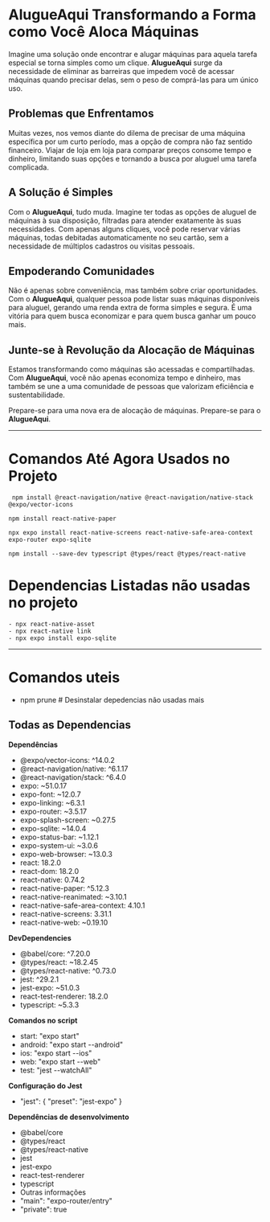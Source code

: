 # **AlugueAqui** Transformando a Forma como Você Aloca Máquinas

Imagine uma solução onde encontrar e alugar máquinas para aquela tarefa especial se torna simples como um clique. **AlugueAqui** surge da necessidade de eliminar as barreiras que impedem você de acessar máquinas quando precisar delas, sem o peso de comprá-las para um único uso.

## Problemas que Enfrentamos

Muitas vezes, nos vemos diante do dilema de precisar de uma máquina específica por um curto período, mas a opção de compra não faz sentido financeiro. Viajar de loja em loja para comparar preços consome tempo e dinheiro, limitando suas opções e tornando a busca por aluguel uma tarefa complicada.

## A Solução é Simples

Com o **AlugueAqui**, tudo muda. Imagine ter todas as opções de aluguel de máquinas à sua disposição, filtradas para atender exatamente às suas necessidades. Com apenas alguns cliques, você pode reservar várias máquinas, todas debitadas automaticamente no seu cartão, sem a necessidade de múltiplos cadastros ou visitas pessoais.

## Empoderando Comunidades

Não é apenas sobre conveniência, mas também sobre criar oportunidades. Com o **AlugueAqui**, qualquer pessoa pode listar suas máquinas disponíveis para aluguel, gerando uma renda extra de forma simples e segura. É uma vitória para quem busca economizar e para quem busca ganhar um pouco mais.

## Junte-se à Revolução da Alocação de Máquinas

Estamos transformando como máquinas são acessadas e compartilhadas. Com **AlugueAqui**, você não apenas economiza tempo e dinheiro, mas também se une a uma comunidade de pessoas que valorizam eficiência e sustentabilidade.

Prepare-se para uma nova era de alocação de máquinas. Prepare-se para o **AlugueAqui**.

---

# Comandos Até Agora Usados no Projeto

```
 npm install @react-navigation/native @react-navigation/native-stack @expo/vector-icons 
 ```
 ```
 npm install react-native-paper 
 ```
 ```
 npx expo install react-native-screens react-native-safe-area-context expo-router expo-sqlite

 ```
 ```
 npm install --save-dev typescript @types/react @types/react-native 
 ```


# Dependencias Listadas não usadas no projeto 
```
- npx react-native-asset
- npx react-native link
- npx expo install expo-sqlite
```

---
# Comandos uteis 

- npm prune # Desinstalar depedencias não usadas mais


## Todas as Dependencias 

**Dependências**
- @expo/vector-icons: ^14.0.2
- @react-navigation/native: ^6.1.17
- @react-navigation/stack: ^6.4.0
- expo: ~51.0.17
- expo-font: ~12.0.7
- expo-linking: ~6.3.1
- expo-router: ~3.5.17
- expo-splash-screen: ~0.27.5
- expo-sqlite: ~14.0.4
- expo-status-bar: ~1.12.1
- expo-system-ui: ~3.0.6
- expo-web-browser: ~13.0.3
- react: 18.2.0
- react-dom: 18.2.0
- react-native: 0.74.2
- react-native-paper: ^5.12.3
- react-native-reanimated: ~3.10.1
- react-native-safe-area-context: 4.10.1
- react-native-screens: 3.31.1
- react-native-web: ~0.19.10

**DevDependencies**
- @babel/core: ^7.20.0
- @types/react: ~18.2.45
- @types/react-native: ^0.73.0
- jest: ^29.2.1
- jest-expo: ~51.0.3
- react-test-renderer: 18.2.0
- typescript: ~5.3.3

**Comandos no script**
- start: "expo start"
- android: "expo start --android"
- ios: "expo start --ios"
- web: "expo start --web"
- test: "jest --watchAll"

**Configuração do Jest**
- "jest": { "preset": "jest-expo" }

**Dependências de desenvolvimento**
- @babel/core
- @types/react
- @types/react-native
- jest
- jest-expo
- react-test-renderer
- typescript
- Outras informações
- "main": "expo-router/entry"
- "private": true
 